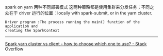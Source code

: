 
spark on yarn 两种不同部署模式
这两种策略都是使用集群来分发任务；不同之处在于 driver  运行的位置：locally with spark-submit, or in the yarn cluster.


	Driver program :The process running the main() function of the application and
	creating the SparkContext






---
[Spark yarn cluster vs client - how to choose which one to use? - Stack Overflow](https://stackoverflow.com/questions/41124428/spark-yarn-cluster-vs-client-how-to-choose-which-one-to-use)



